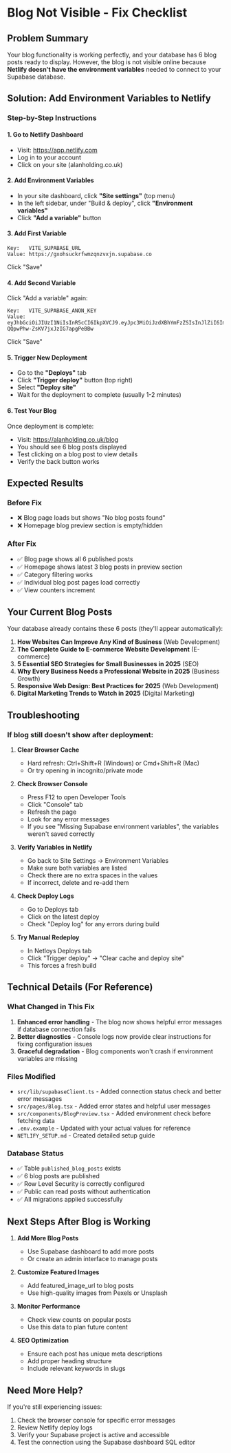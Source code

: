 # Blog Not Visible - Fix Checklist

## Problem Summary
Your blog functionality is working perfectly, and your database has 6 blog posts ready to display. However, the blog is not visible online because **Netlify doesn't have the environment variables** needed to connect to your Supabase database.

## Solution: Add Environment Variables to Netlify

### Step-by-Step Instructions

#### 1. Go to Netlify Dashboard
- Visit: https://app.netlify.com
- Log in to your account
- Click on your site (alanholding.co.uk)

#### 2. Add Environment Variables
- In your site dashboard, click **"Site settings"** (top menu)
- In the left sidebar, under "Build & deploy", click **"Environment variables"**
- Click **"Add a variable"** button

#### 3. Add First Variable
```
Key:   VITE_SUPABASE_URL
Value: https://gxohsuckrfwmzqnzvxjn.supabase.co
```
Click "Save"

#### 4. Add Second Variable
Click "Add a variable" again:
```
Key:   VITE_SUPABASE_ANON_KEY
Value: eyJhbGciOiJIUzI1NiIsInR5cCI6IkpXVCJ9.eyJpc3MiOiJzdXBhYmFzZSIsInJlZiI6Imd4b2hzdWNrcmZ3bXpxbnp2eGpuIiwicm9sZSI6ImFub24iLCJpYXQiOjE3NjE1MTc5MTMsImV4cCI6MjA3NzA5MzkxM30.apGis9krTyPZGC-QQpwPhw-ZsKV7jxJzIG7apgPeBBw
```
Click "Save"

#### 5. Trigger New Deployment
- Go to the **"Deploys"** tab
- Click **"Trigger deploy"** button (top right)
- Select **"Deploy site"**
- Wait for the deployment to complete (usually 1-2 minutes)

#### 6. Test Your Blog
Once deployment is complete:
- Visit: https://alanholding.co.uk/blog
- You should see 6 blog posts displayed
- Test clicking on a blog post to view details
- Verify the back button works

## Expected Results

### Before Fix
- ❌ Blog page loads but shows "No blog posts found"
- ❌ Homepage blog preview section is empty/hidden

### After Fix
- ✅ Blog page shows all 6 published posts
- ✅ Homepage shows latest 3 blog posts in preview section
- ✅ Category filtering works
- ✅ Individual blog post pages load correctly
- ✅ View counters increment

## Your Current Blog Posts

Your database already contains these 6 posts (they'll appear automatically):

1. **How Websites Can Improve Any Kind of Business** (Web Development)
2. **The Complete Guide to E-commerce Website Development** (E-commerce)
3. **5 Essential SEO Strategies for Small Businesses in 2025** (SEO)
4. **Why Every Business Needs a Professional Website in 2025** (Business Growth)
5. **Responsive Web Design: Best Practices for 2025** (Web Development)
6. **Digital Marketing Trends to Watch in 2025** (Digital Marketing)

## Troubleshooting

### If blog still doesn't show after deployment:

1. **Clear Browser Cache**
   - Hard refresh: Ctrl+Shift+R (Windows) or Cmd+Shift+R (Mac)
   - Or try opening in incognito/private mode

2. **Check Browser Console**
   - Press F12 to open Developer Tools
   - Click "Console" tab
   - Refresh the page
   - Look for any error messages
   - If you see "Missing Supabase environment variables", the variables weren't saved correctly

3. **Verify Variables in Netlify**
   - Go back to Site Settings → Environment Variables
   - Make sure both variables are listed
   - Check there are no extra spaces in the values
   - If incorrect, delete and re-add them

4. **Check Deploy Logs**
   - Go to Deploys tab
   - Click on the latest deploy
   - Check "Deploy log" for any errors during build

5. **Try Manual Redeploy**
   - In Netloys Deploys tab
   - Click "Trigger deploy" → "Clear cache and deploy site"
   - This forces a fresh build

## Technical Details (For Reference)

### What Changed in This Fix
1. **Enhanced error handling** - The blog now shows helpful error messages if database connection fails
2. **Better diagnostics** - Console logs now provide clear instructions for fixing configuration issues
3. **Graceful degradation** - Blog components won't crash if environment variables are missing

### Files Modified
- `src/lib/supabaseClient.ts` - Added connection status check and better error messages
- `src/pages/Blog.tsx` - Added error states and helpful user messages
- `src/components/BlogPreview.tsx` - Added environment check before fetching data
- `.env.example` - Updated with your actual values for reference
- `NETLIFY_SETUP.md` - Created detailed setup guide

### Database Status
- ✅ Table `published_blog_posts` exists
- ✅ 6 blog posts are published
- ✅ Row Level Security is correctly configured
- ✅ Public can read posts without authentication
- ✅ All migrations applied successfully

## Next Steps After Blog is Working

1. **Add More Blog Posts**
   - Use Supabase dashboard to add more posts
   - Or create an admin interface to manage posts

2. **Customize Featured Images**
   - Add featured_image_url to blog posts
   - Use high-quality images from Pexels or Unsplash

3. **Monitor Performance**
   - Check view counts on popular posts
   - Use this data to plan future content

4. **SEO Optimization**
   - Ensure each post has unique meta descriptions
   - Add proper heading structure
   - Include relevant keywords in slugs

## Need More Help?

If you're still experiencing issues:
1. Check the browser console for specific error messages
2. Review Netlify deploy logs
3. Verify your Supabase project is active and accessible
4. Test the connection using the Supabase dashboard SQL editor
